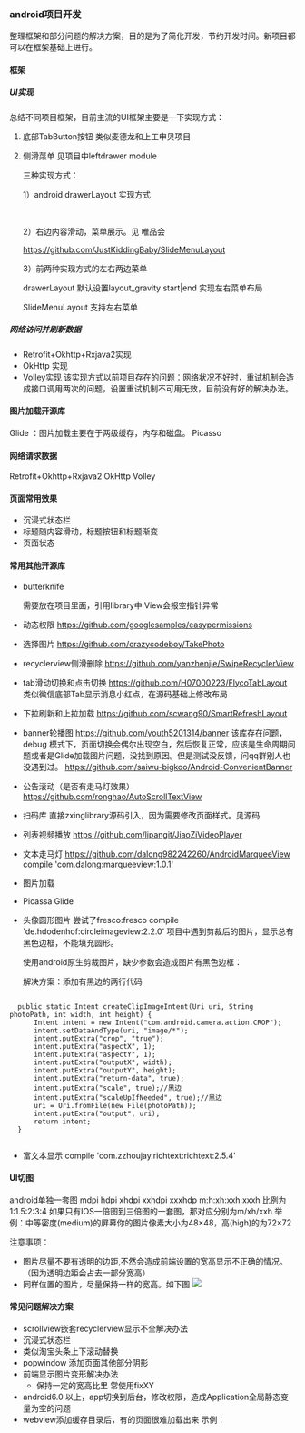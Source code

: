 ### android项目开发
整理框架和部分问题的解决方案，目的是为了简化开发，节约开发时间。新项目都可以在框架基础上进行。

#### 框架

##### UI实现
总结不同项目框架，目前主流的UI框架主要是一下实现方式：

1. 底部TabButton按钮 类似麦德龙和上工申贝项目

2. 侧滑菜单  见项目中leftdrawer module

   三种实现方式：

   1）android drawerLayout 实现方式

   ​

   2）右边内容滑动，菜单展示。见 唯品会

   https://github.com/JustKiddingBaby/SlideMenuLayout

   3）前两种实现方式的左右两边菜单

   drawerLayout 默认设置layout_gravity  start|end  实现左右菜单布局

   SlideMenuLayout 支持左右菜单

##### 网络访问并刷新数据
- Retrofit+Okhttp+Rxjava2实现
- OkHttp 实现
- Volley实现
  该实现方式以前项目存在的问题：网络状况不好时，重试机制会造成接口调用两次的问题，设置重试机制不可用无效，目前没有好的解决办法。

#### 图片加载开源库
Glide ：图片加载主要在于两级缓存，内存和磁盘。
Picasso


#### 网络请求数据
Retrofit+Okhttp+Rxjava2
OkHttp
Volley

#### 页面常用效果
- 沉浸式状态栏
- 标题随内容滑动，标题按钮和标题渐变
- 页面状态

#### 常用其他开源库

- butterknife

  需要放在项目里面，引用library中 View会报空指针异常


- 动态权限
  https://github.com/googlesamples/easypermissions

- 选择图片
  https://github.com/crazycodeboy/TakePhoto

- recyclerview侧滑删除
  https://github.com/yanzhenjie/SwipeRecyclerView

- tab滑动切换和点击切换
  https://github.com/H07000223/FlycoTabLayout
  类似微信底部Tab显示消息小红点，在源码基础上修改布局

- 下拉刷新和上拉加载
  https://github.com/scwang90/SmartRefreshLayout

- banner轮播图
   https://github.com/youth5201314/banner
   该库存在问题，debug	模式下，页面切换会偶尔出现空白，然后恢复正常，应该是生命周期问题或者是Glide加载图片问题，没找到原因。但是测试没反馈，问qq群别人也没遇到过。
    https://github.com/saiwu-bigkoo/Android-ConvenientBanner


- 公告滚动（是否有走马灯效果）
  https://github.com/ronghao/AutoScrollTextView

- 扫码库
  直接zxinglibrary源码引入，因为需要修改页面样式。见源码

- 列表视频播放
   https://github.com/lipangit/JiaoZiVideoPlayer

- 文本走马灯
  https://github.com/dalong982242260/AndroidMarqueeView
  compile 'com.dalong:marqueeview:1.0.1'

- 图片加载

- Picassa   Glide

- 头像圆形图片
  尝试了fresco:fresco
   compile 'de.hdodenhof:circleimageview:2.2.0'
  项目中遇到剪裁后的图片，显示总有黑色边框，不能填充圆形。

  使用android原生剪裁图片，缺少参数会造成图片有黑色边框：

  解决方案：添加有黑边的两行代码

```

  public static Intent createClipImageIntent(Uri uri, String photoPath, int width, int height) {
      Intent intent = new Intent("com.android.camera.action.CROP");
      intent.setDataAndType(uri, "image/*");
      intent.putExtra("crop", "true");
      intent.putExtra("aspectX", 1);
      intent.putExtra("aspectY", 1);
      intent.putExtra("outputX", width);
      intent.putExtra("outputY", height);
      intent.putExtra("return-data", true);
      intent.putExtra("scale", true);//黑边
      intent.putExtra("scaleUpIfNeeded", true);//黑边
      uri = Uri.fromFile(new File(photoPath));
      intent.putExtra("output", uri);
      return intent;
  }
  
```


 - 富文本显示
    compile 'com.zzhoujay.richtext:richtext:2.5.4'


#### UI切图
android单独一套图
mdpi
hdpi
xhdpi
xxhdpi
xxxhdp
m:h:xh:xxh:xxxh 比例为 1:1.5:2:3:4
如果只有IOS一倍图到三倍图的一套图，那对应分别为m/xh/xxh
举例：中等密度(medium)的屏幕你的图片像素大小为48×48，高(high)的为72×72

注意事项：
- 图片尽量不要有透明的边距,不然会造成前端设置的宽高显示不正确的情况。（因为透明边距会占去一部分宽高）
- 同样位置的图片，尽量保持一样的宽高。如下图
   ![](/images/bottom_nav.png)


#### 常见问题解决方案
- scrollview嵌套recyclerview显示不全解决办法
- 沉浸式状态栏
- 类似淘宝头条上下滚动替换
- popwindow 添加页面其他部分阴影
- 前端显示图片变形解决办法
  - 保持一定的宽高比里 常使用fixXY
- android6.0 以上，app切换到后台，修改权限，造成Application全局静态变量为空的问题
- webview添加缓存目录后，有的页面很难加载出来
  示例：





